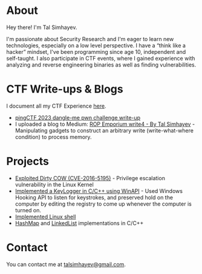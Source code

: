 # About

Hey there! I'm Tal Simhayev.

I'm passionate about Security Research and I'm eager to learn new technologies, especially on a low level perspective. 
I have a “think like a hacker” mindset, I've been programming since age 10, independent and self-taught.
I also participate in CTF events, where I gained experience with analyzing and reverse engineering binaries as well as finding vulnerabilities.

# CTF Write-ups & Blogs
I document all my CTF Experience [here](https://github.com/talsim/CTFs).
* [pingCTF 2023 dangle-me pwn challenge write-up](https://github.com/talsim/CTFs/tree/main/pingCTF-2023/dangle_me)
* I uploaded a blog to Medium: [ROP Emporium write4 - By Tal Simhayev](https://thehackerlife.medium.com/rop-emporium-write4-challenge-writeup-64-bit-updated-2020-742eab2722ec) - Manipulating gadgets to construct an arbitrary write (write-what-where condition) to process memory.


# Projects

* [Exploited Dirty COW (CVE-2016-5195)](https://github.com/talsim/root-dirtyc0w) - Privilege escalation vulnerability in the Linux Kernel 
* [Implemented a KeyLogger in C/C++ using WinAPI](https://github.com/talsim/Keylogger) - Used Windows Hooking API to listen for keystrokes, and preserved hold on the computer by editing the registry to come up whenever the computer is turned on.
* [Implemented Linux shell](github.com/talsim/Linux-Shell)
* [HashMap](https://github.com/talsim/c-linked-list) and [LinkedList](https://github.com/talsim/Cpp-HashMap) implementations in C/C++
 
# Contact

You can contact me at [talsimhayev@gmail.com](mailto:talsimhayev@gmail.com).
